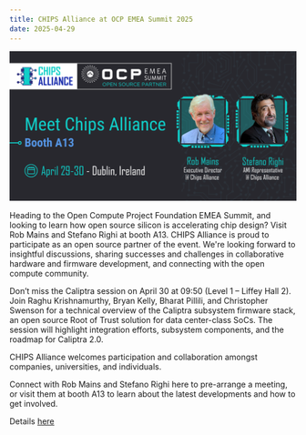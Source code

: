 ```yaml
---
title: CHIPS Alliance at OCP EMEA Summit 2025
date: 2025-04-29
---
```


![OCP Speaker Card](speaker-card-ocp-2025.png)

Heading to the Open Compute Project Foundation EMEA Summit, and looking to learn how open source silicon is accelerating chip design? Visit Rob Mains and Stefano Righi at booth A13.
CHIPS Alliance is proud to participate as an open source partner of the event.
We're looking forward to insightful discussions, sharing successes and challenges in collaborative hardware and firmware development, and connecting with the open compute community.

Don’t miss the Caliptra session on April 30 at 09:50 (Level 1 – Liffey Hall 2).
Join Raghu Krishnamurthy, Bryan Kelly, Bharat Pillili, and Christopher Swenson for a technical overview of the Caliptra subsystem firmware stack, an open source Root of Trust solution for data center-class SoCs. The session will highlight integration efforts, subsystem components, and the roadmap for Caliptra 2.0.

CHIPS Alliance welcomes participation and collaboration amongst companies, universities, and individuals.

Connect with Rob Mains and Stefano Righi here to pre-arrange a meeting, or visit them at booth A13 to learn about the latest developments and how to get involved.

Details [here ](https://www.opencompute.org/summit/emea-summit) 

